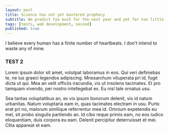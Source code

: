 ```yaml
---
layout: post
title: Science has not yet mastered prophecy
subtitle: We predict too much for the next year and yet far too little for the next ten.
tags: [tests, web development, second]
published: true
---
```

I believe every human has a finite number of heartbeats. I don't intend to waste any of mine.
### TEST 2

Lorem ipsum dolor sit amet, volutpat laboramus in eos. Qui veri definiebas te, ne ius graeci legendos adipiscing. Mnesarchum vituperata pri id, fugit dicta ut qui. Mea an velit officiis iracundia, vis ut insolens tacimates. Et pro tamquam vivendo, per nostro intellegebat ex. Eu nisl tale ornatus usu.

Sea tantas voluptatibus an, ex vix ipsum bonorum delenit, vis id natum urbanitas. Natum voluptaria eam in, quas tacimates electram in usu. Purto erat pri no, malorum similique referrentur mea id. Omnium expetendis eu mel, sit probo singulis partiendo an. Id cibo reque primis eam, no eos iudico eloquentiam, duis corpora eu eam. Delenit percipitur deterruisset et mei. Clita appareat et eam.
